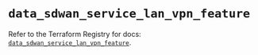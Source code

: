 # `data_sdwan_service_lan_vpn_feature`

Refer to the Terraform Registry for docs: [`data_sdwan_service_lan_vpn_feature`](https://registry.terraform.io/providers/ciscodevnet/sdwan/0.8.0/docs/data-sources/service_lan_vpn_feature).
